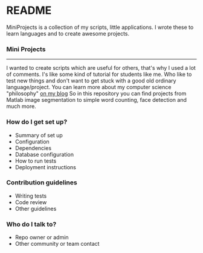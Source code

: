 # README #

MiniProjects is a collection of my scripts, little applications. I wrote these to learn languages and to create awesome projects.

### Mini Projects ###
---------------------------

I wanted to create scripts which are useful for others, that's why I used a lot of comments. I's like some kind of tutorial for students like me. Who like to test new things and don't want to get stuck with a good old ordinary language/project.
You can learn more about my computer science "philosophy" [on my blog](https://gaborvecsei.wordpress.com/)
So in this repository you can find projects from Matlab image segmentation to simple word counting, face detection and much more. 

### How do I get set up? ###

* Summary of set up
* Configuration
* Dependencies
* Database configuration
* How to run tests
* Deployment instructions

### Contribution guidelines ###

* Writing tests
* Code review
* Other guidelines

### Who do I talk to? ###

* Repo owner or admin
* Other community or team contact